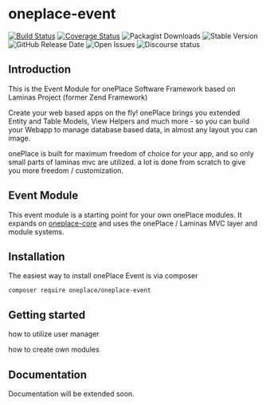 # oneplace-event

[![Build Status](https://travis-ci.com/OnePlc/PLC_X_Event.svg?branch=master)](https://travis-ci.com/OnePlc/PLC_X_Event)
[![Coverage Status](https://coveralls.io/repos/github/OnePlc/PLC_X_Event/badge.svg?branch=master)](https://coveralls.io/github/OnePlc/PLC_X_Event?branch=master)
![Packagist Downloads](https://img.shields.io/packagist/dt/oneplace/oneplace-event)
![Stable Version](https://img.shields.io/packagist/v/oneplace/oneplace-event)
![GitHub Release Date](https://img.shields.io/github/release-date/oneplc/plc_x_event)
![Open Issues](https://img.shields.io/github/issues-raw/oneplc/plc_x_event)
![Discourse status](https://img.shields.io/discourse/status?server=https%3A%2F%2Fdiscourse.1plc.ch)

## Introduction

This is the Event Module for onePlace Software Framework based on Laminas Project (former Zend Framework)

Create your web based apps on the fly! onePlace brings you extended Entity and Table Models,
View Helpers and much more - so you can build your Webapp to manage database based data, 
in almost any layout you can image. 

onePlace is built for maximum freedom of choice for your app, and so only small
parts of laminas mvc are utilized. a lot is done from scratch to give you more freedom / customization.

## Event Module

This event module is a starting point for your own onePlace modules.
It expands on [oneplace-core](https://github.com/OnePlc/PLC_X_Core) and uses the onePlace / Laminas MVC layer and module systems.

## Installation

The easiest way to install onePlace Event is via composer
```shell script
composer require oneplace/oneplace-event
```

## Getting started

how to utilize user manager

how to create own modules

## Documentation

Documentation will be extended soon.
